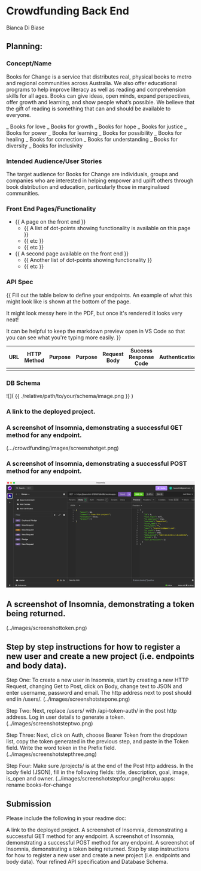 # Crowdfunding Back End

Bianca Di Biase

## Planning:

### Concept/Name

Books for Change is a service that distributes real, physical books to metro and regional communities across Australia. We also offer educational programs to help improve literacy as well as reading and comprehension skills for all ages. Books can give ideas, open minds, expand perspectives, offer growth and learning, and show people what’s possible. We believe that the gift of reading is something that can and should be available to everyone.

_ Books for love _ Books for growth _ Books for hope _ Books for justice _ Books for power _ Books for learning _ Books for possibility _ Books for healing _ Books for connection _ Books for understanding _ Books for diversity _ Books for inclusivity

### Intended Audience/User Stories

The target audience for Books for Change are individuals, groups and companies who are interested in helping empower and uplift others through book distribution and education, particularly those in marginalised communities.

### Front End Pages/Functionality

- {{ A page on the front end }}
  - {{ A list of dot-points showing functionality is available on this page }}
  - {{ etc }}
  - {{ etc }}
- {{ A second page available on the front end }}
  - {{ Another list of dot-points showing functionality }}
  - {{ etc }}

### API Spec

{{ Fill out the table below to define your endpoints. An example of what this might look like is shown at the bottom of the page.

It might look messy here in the PDF, but once it's rendered it looks very neat!

It can be helpful to keep the markdown preview open in VS Code so that you can see what you're typing more easily. }}

| URL | HTTP Method | Purpose | Purpose | Request Body | Success Response Code | Authentication/Authorisation |
| --- | ----------- | ------- | ------- | ------------ | --------------------- | ---------------------------- |
|     |             |         |         |              |                       |                              |

### DB Schema

![]( {{ ./relative/path/to/your/schema/image.png }} )

### A link to the deployed project.

### A screenshot of Insomnia, demonstrating a successful GET method for any endpoint.

(.../crowdfunding/images/screenshotget.png)

### A screenshot of Insomnia, demonstrating a successful POST method for any endpoint.

![](./images/screenshotget.png)

## A screenshot of Insomnia, demonstrating a token being returned.

(../images/screenshottoken.png)

## Step by step instructions for how to register a new user and create a new project (i.e. endpoints and body data).

Step One: To create a new user in Insomnia, start by creating a new HTTP Request, changing Get to Post, click on Body, change text to JSON and enter username, password and email. The http address next to post should end in /users/.
(../images/screenshotstepone.png)

Step Two: Next, replace /users/ with /api-token-auth/ in the post http address. Log in user details to generate a token.
(../images/screenshotsteptwo.png)

Step Three: Next, click on Auth, choose Bearer Token from the dropdown list, copy the token generated in the previous step, and paste in the Token field. Write the word token in the Prefix field.
(../images/screenshotstepthree.png)

Step Four: Make sure /projects/ is at the end of the Post http address. In the body field (JSON), fill in the following fields: title, description, goal, image, is_open and owner.
(../images/screenshotstepfour.png)heroku apps: rename books-for-change

## Submission

Please include the following in your readme doc:

A link to the deployed project.
A screenshot of Insomnia, demonstrating a successful GET method for any endpoint.
A screenshot of Insomnia, demonstrating a successful POST method for any endpoint.
A screenshot of Insomnia, demonstrating a token being returned.
Step by step instructions for how to register a new user and create a new project (i.e. endpoints and body data).
Your refined API specification and Database Schema.
